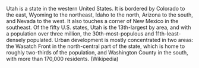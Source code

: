 Utah is a state in the western United States. It is bordered by Colorado to the east, Wyoming to the northeast, Idaho to the north, Arizona to the south, and Nevada to the west. It also touches a corner of New Mexico in the southeast. Of the fifty U.S. states, Utah is the 13th-largest by area, and with a population over three million, the 30th-most-populous and 11th-least-densely populated. Urban development is mostly concentrated in two areas: the Wasatch Front in the north-central part of the state, which is home to roughly two-thirds of the population, and Washington County in the south, with more than 170,000 residents. (Wikipedia)
